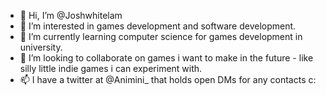 - 👋 Hi, I’m @Joshwhitelam
- 👀 I’m interested in games development and software development.
- 🌱 I’m currently learning computer science for games development in university.
- 💞️ I’m looking to collaborate on games i want to make in the future - like silly little indie games i can experiment with.
- 📫 I have a twitter at @Animini_ that holds open DMs for any contacts c:
